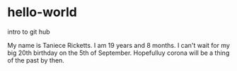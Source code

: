 # hello-world
intro to git hub

My name is Taniece Ricketts. I am 19 years and 8 months. I can't wait for my big 20th birthday on the 5th of September.
Hopefulluy corona will be a thing of the past by then. 
